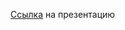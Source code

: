 [Cсылка](https://docs.google.com/presentation/d/1fQvE41Vep4r8M9JkkyHdx1F6ovZdIPF8dqZPcMzx7Qg/edit?usp=sharing) на презентацию
